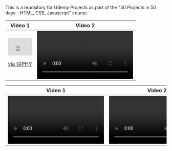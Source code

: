 This is a repository for Udemy Projects as part of the "50 Projects in 50 days - HTML, CSS, Javascript" course.

| Video 1  | Video 2 |
| ------------- | ------------- |
| <div style="width:100%;height:0;padding-bottom:73%;position:relative;"><iframe src="https://giphy.com/embed/VDk3XBmF2XUKuVYpUj" width="100%" height="100%" style="position:absolute" frameBorder="0" class="giphy-embed" allowFullScreen></iframe></div><p><a href="https://giphy.com/gifs/VDk3XBmF2XUKuVYpUj">via GIPHY</a></p> | <video src="https://user-images.githubusercontent.com/13440061/129455220-23fa27a2-c8f0-4953-b291-b4893959d5d9.mp4">|

| Video 1  | Video 2 |
| ------------- | ------------- |
| <video src="https://user-images.githubusercontent.com/13440061/129455220-23fa27a2-c8f0-4953-b291-b4893959d5d9.mp4">  | <video src="https://user-images.githubusercontent.com/13440061/129455220-23fa27a2-c8f0-4953-b291-b4893959d5d9.mp4">|


